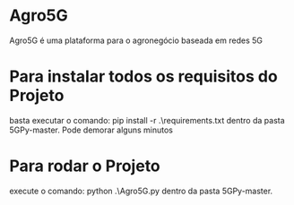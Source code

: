 # Agro5G
 
Agro5G é uma plataforma para o agronegócio baseada em redes 5G 
 
# Para instalar todos os requisitos do Projeto
basta executar o comando: pip install -r .\requirements.txt dentro da pasta 5GPy-master. Pode demorar alguns minutos

# Para rodar o Projeto
execute o comando: python .\Agro5G.py dentro da pasta 5GPy-master. 
